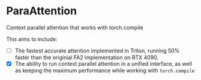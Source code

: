 # ParaAttention

Context parallel attention that works with torch.compile

This aims to include:

- [ ] The fastest accurate attention implemented in Triton, running 50% faster than the originial FA2 implementation on RTX 4090.
- [x] The ability to run context parallel attention in a unified interface, as well as keeping the maximum performance while working with `torch.compile`
